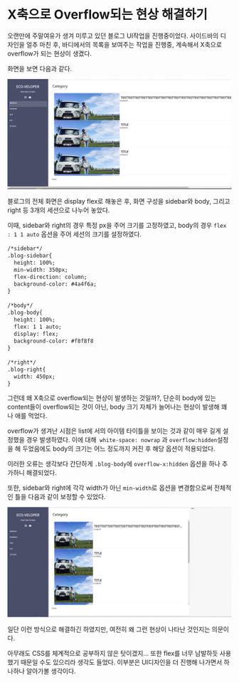 # X축으로 Overflow되는 현상 해결하기

오랜만에 주말여유가 생겨 미루고 있던 블로그 UI작업을 진행중이었다. 사이드바의 디자인을 얼추 마친 후, 바디에서의 목록을 보여주는 작업을 진행중, 계속해서 X축으로 overflow가 되는 현상이 생겼다.

화면을 보면 다음과 같다. 


![블로그 X축 overFlow](/img/blog_x_overflow.gif "Bean객체 초기화 및 소멸시기")


블로그의 전체 화면은 display flex로 해놓은 후, 화면 구성을 sidebar와 body, 그리고 right 등 3개의 세션으로 나누어 놓았다.

이때, sidebar와 right의 경우 특정 px을 주어 크기를 고정하였고, body의 경우 `flex : 1 1 auto` 옵션을 주어 세션의 크기를 설정하였다. 

    /*sidebar*/
    .blog-sidebar{
      height: 100%;
      min-width: 350px;
      flex-direction: column;
      background-color: #4a4f6a;
    }

    /*body*/
    .blog-body{
      height: 100%;
      flex: 1 1 auto;
      display: flex;
      background-color: #f8f8f8
    }

    /*right*/
    .blog-right{
      width: 450px;
    }


그런데 왜 X축으로 overflow되는 현상이 발생하는 것일까?, 단순히 body에 있는 content들이 overflow되는 것이 아닌, body 크기 자체가 늘어나는 현상이 발생해 꽤나 애를 먹었다.

overflow가 생겨난 시점은 list에 서의 아이템 타이틀을 보이는 것과 같이 매우 길게 설정했을 경우 발생하였다. 이에 대해` white-space: nowrap` 과 `overflow:hidden`설정을 해 두었음에도 body의 크기는 어느 정도까지 커진 후 해당 옵션이 적용되었다. 

이러한 오류는 생각보다 간단하게 `.blog-body`에 `overflow-x:hidden` 옵션을 하나 추가하니 해결되었다. 

또한, sidebar와 right에 각각 width가 아닌 `min-width`로 옵션을 변경함으로써 전체적인 틀을 다음과 같이 보정할 수 있었다. 


![X축 overFlow 수정](/img/fixed_overflow_x.gif "Bean객체 초기화 및 소멸시기")


일단 이런 방식으로 해결하긴 하였지만, 여전히 왜 그런 현상이 나타난 것인지는 의문이다. 

아무래도 CSS를 체계적으로 공부하지 않은 탓이겠지... 또한 flex를 너무 남발하듯 사용했기 때문일 수도 있으리라 생각도 들었다. 이부분은 UI디자인을 더 진행해 나가면서 하나하나 알아가볼 생각이다. 